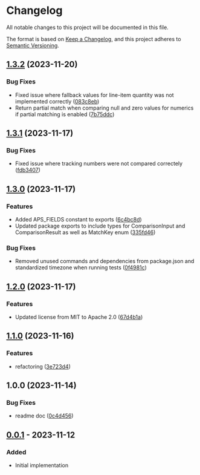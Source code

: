 # Changelog

All notable changes to this project will be documented in this file.

The format is based on [Keep a Changelog](https://keepachangelog.com/en/1.0.0/),
and this project adheres to [Semantic Versioning](https://semver.org/spec/v2.0.0.html).

## [1.3.2](https://github.com/klarna-incubator/aps-evaluator/compare/v1.3.1...v1.3.2) (2023-11-20)


### Bug Fixes

* Fixed issue where fallback values for line-item quantity was not implemented correctly ([083c8eb](https://github.com/klarna-incubator/aps-evaluator/commit/083c8ebdfa02fbab09bb0f033150784be8f2fb5c))
* Return partial match when comparing null and zero values for numerics if partial matching is enabled ([7b75ddc](https://github.com/klarna-incubator/aps-evaluator/commit/7b75ddcce377b89da3d35689591938f7ab99f300))

## [1.3.1](https://github.com/klarna-incubator/aps-evaluator/compare/v1.3.0...v1.3.1) (2023-11-17)


### Bug Fixes

* Fixed issue where tracking numbers were not compared correctely ([fdb3407](https://github.com/klarna-incubator/aps-evaluator/commit/fdb340730c2a9ca2fbdd2149324ec4e569475a6d))

## [1.3.0](https://github.com/klarna-incubator/aps-evaluator/compare/v1.2.0...v1.3.0) (2023-11-17)


### Features

* Added APS_FIELDS constant to exports ([6c4bc8d](https://github.com/klarna-incubator/aps-evaluator/commit/6c4bc8db9ec8797002953eb2fe4f54eb48640986))
* Updated package exports to include types for ComparisonInput and ComparisonResult as well as MatchKey enum ([335fd46](https://github.com/klarna-incubator/aps-evaluator/commit/335fd46d142e10e1d0b190a283464f273c2b74a1))


### Bug Fixes

* Removed unused commands and dependencies from package.json and standardized timezone when running tests ([0f4981c](https://github.com/klarna-incubator/aps-evaluator/commit/0f4981ca829521e2924cf1c6c8ab92d25fbefb36))

## [1.2.0](https://github.com/klarna-incubator/aps-evaluator/compare/v1.1.0...v1.2.0) (2023-11-17)


### Features

* Updated license from MIT to Apache 2.0 ([67d4b1a](https://github.com/klarna-incubator/aps-evaluator/commit/67d4b1ace86bb75febd734895350952820a3f12b))

## [1.1.0](https://github.com/klarna-incubator/aps-evaluator/compare/v1.0.0...v1.1.0) (2023-11-16)


### Features

* refactoring ([3e723d4](https://github.com/klarna-incubator/aps-evaluator/commit/3e723d40d4ee60f7004b0fcc7716359edcb830e6))

## 1.0.0 (2023-11-14)


### Bug Fixes

* readme doc ([0c4d456](https://github.com/klarna-incubator/aps-evaluator/commit/0c4d45653dd0bfdd95e0d7875105632126272197))

## [0.0.1] - 2023-11-12

### Added

- Initial implementation

<!-- Markdown link dfn's -->

[0.0.1]: https://github.com/klarna-incubator/TODO/releases/tag/v0.0.1
